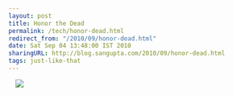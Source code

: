 ```yaml
---
layout: post
title: Honor the Dead
permalink: /tech/honor-dead.html
redirect_from: "/2010/09/honor-dead.html"
date: Sat Sep 04 13:48:00 IST 2010
sharingURL: http://blog.sangupta.com/2010/09/honor-dead.html
tags: just-like-that
---
```


<a href="http://geekandpoke.typepad.com/.a/6a00d8341d3df553ef01348602ac19970c-580wi" imageanchor="1" style="margin-left: 1em; margin-right: 1em;">
    <img border="0" src="http://geekandpoke.typepad.com/.a/6a00d8341d3df553ef01348602ac19970c-580wi">
</a>
